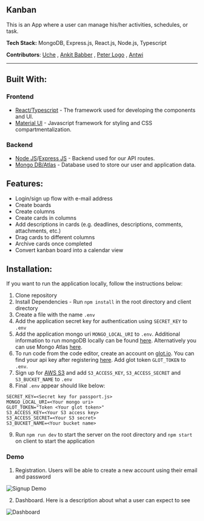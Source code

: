 ## Kanban

This is an App where a user can manage his/her activities, schedules, or task.

**Tech Stack:** MongoDB, Express.js, React.js, Node.js, Typescript

**Contributors**: [Uche](https://github.com/uche-okoroafor) , [Ankit Babber](https://github.com/ababber) , [Peter Logo](https://github.com/peterlogo) , [Antwi](https://github.com/refugedesigns)

---

## Built With:
### Frontend
* [React/Typescript](https://reactjs.org/) - The framework used for developing the components and UI.
* [Material UI](https://material-ui.com/) - Javascript framework for styling and CSS compartmentalization.


### Backend 
* [Node JS](https://reactjs.org/)/[Express JS](https://expressjs.com/) - Backend used for our API routes.
* [Mongo DB/Atlas](https://www.mongodb.com/) - Database used to store our user and application data.



## Features:
* Login/sign up flow with e-mail address
* Create boards
* Create columns
* Create cards in columns
* Add descriptions in cards (e.g. deadlines, descriptions, comments, attachments,  etc.)
* Drag cards to different columns
* Archive cards once completed
* Convert kanban board into a calendar view



## Installation:
If you want to run the application locally, follow the instructions below:
1. Clone repository
2. Install Dependencies - Run ```npm install``` in the root directory and client directory
3. Create a file with the name ```.env```
4. Add the application secret key for authentication using ```SECRET_KEY``` to ```.env```
5. Add the application mongo uri ```MONGO_LOCAL_URI``` to ```.env```. Additional information to run mongoDB locally can be found [here](https://docs.mongodb.com/manual/installation/). Alternatively you can use Mongo Atlas [here](https://www.mongodb.com/cloud/atlas).
6. To run code from the code editor, create an account on [glot.io](https://glot.io/). You can find your api key after registering [here](https://glot.io/account/token). Add glot token ```GLOT_TOKEN``` to ```.env```.
7. Sign up for [AWS S3](https://aws.amazon.com/s3/) and add ```S3_ACCESS_KEY```, ```S3_ACCESS_SECRET``` and ```S3_BUCKET_NAME``` to ```.env```
8. Final ```.env``` appear should like below: 
```
SECRET_KEY=<Secret key for passport.js>
MONGO_LOCAL_URI=<Your mongo uri>
GLOT_TOKEN="Token <Your glot token>"
S3_ACCESS_KEY=<Your S3 access key>
S3_ACCESS_SECRET=<Your S3 secret>
S3_BUCKET_NAME=<Your bucket name>
```
9. Run ```npm run dev``` to start the server on the root directory and ```npm start``` on client to start the application

### Demo

1. Registration. Users will be able to create a new account using their email and password

![Signup Demo](demo/images/signup.png)

2. Dashboard. Here is a description about what a user can expect to see

![Dashboard](demo/images/dashboard.png)
